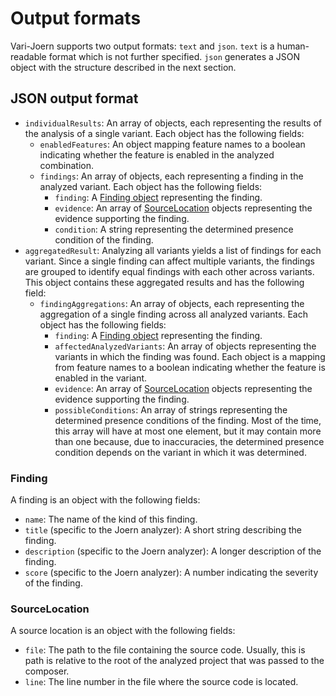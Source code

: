 # Output formats

Vari-Joern supports two output formats: `text` and `json`. `text` is a human-readable format which is not further
specified. `json` generates a JSON object with the structure described in the next section.

## JSON output format

- `individualResults`: An array of objects, each representing the results of the analysis of a single variant.
  Each object has the following fields:
  - `enabledFeatures`: An object mapping feature names to a boolean indicating whether the feature is enabled in the
    analyzed combination.
  - `findings`: An array of objects, each representing a finding in the analyzed variant.
    Each object has the following fields:
    - `finding`: A [Finding object](#Finding) representing the finding.
    - `evidence`: An array of [SourceLocation](#SourceLocation) objects representing the evidence supporting the
      finding.
    - `condition`: A string representing the determined presence condition of the finding.
- `aggregatedResult`: Analyzing all variants yields a list of findings for each variant. Since a single finding can
  affect multiple variants, the findings are grouped to identify equal findings with each other across variants. This
  object contains these aggregated results and has the following field:
  - `findingAggregations`: An array of objects, each representing the aggregation of a single finding across all
    analyzed variants. Each object has the following fields:
    - `finding`: A [Finding object](#Finding) representing the finding.
    - `affectedAnalyzedVariants`: An array of objects representing the variants in which the finding was found.
       Each object is a mapping from feature names to a boolean indicating whether the feature is enabled in the
       variant.
    - `evidence`: An array of [SourceLocation](#SourceLocation) objects representing the evidence supporting the
      finding.
    - `possibleConditions`: An array of strings representing the determined presence conditions of the finding. Most of
      the time, this array will have at most one element, but it may contain more than one because, due to inaccuracies,
      the determined presence condition depends on the variant in which it was determined.

### Finding
A finding is an object with the following fields:
- `name`: The name of the kind of this finding.
- `title` (specific to the Joern analyzer): A short string describing the finding.
- `description` (specific to the Joern analyzer): A longer description of the finding.
- `score` (specific to the Joern analyzer): A number indicating the severity of the finding.

### SourceLocation
A source location is an object with the following fields:
- `file`: The path to the file containing the source code. Usually, this is path is relative to the root of the analyzed
  project that was passed to the composer.
- `line`: The line number in the file where the source code is located.
